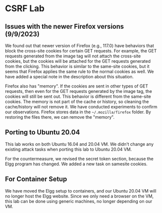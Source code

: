 # CSRF Lab


## Issues with the newer Firefox versions (9/9/2023)

We found out that newer version of Firefox (e.g., 117.0) 
have behaviors that block the cross-site cookies for 
certain GET requests. For example, the GET requests generated 
from the image tag will not attach the cross-site cookies,
but the cookies will be attached for the GET requests generated 
from the clicking. This behavior is similar to the 
same-site cookies, but it seems that Firefox applies the 
same rule to the normal cookies as well. We have added a special 
note in the description about this situation.

Firefox also has "memory". If the cookies are sent in other types of 
GET requests, then even for the GET requests generated by the 
image tag, the cookies will still be sent out. This behavior is 
different from the same-site cookies. 
The memory is not part of the cache or history, 
so cleaning the cache/history will not remove it.
We have conducted experiments to confirm our observations.
Firefox stores data in the `~/.mozilla/firefox` folder. By restoring the 
files there, we can remove the "memory". 


## Porting to Ubuntu 20.04

This lab works on both Ubuntu 16.04 and 20.04 VM.
We didn't change any existing attack tasks when porting this 
lab to Ubuntu 20.04 VM. 

For the countermeasure, we revised the secret token 
section, because the Elgg program has changed. We added 
a new task on samesite cookies. 


## For Container Setup

We have moved the Elgg setup to containers, and our Ubuntu 20.04 VM
will no longer host the Elgg website. Since we only need
a browser on the VM, this lab can be done using
generic machines, no longer depending on our VM.


